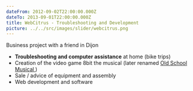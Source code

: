 ```yaml
---
dateFrom: 2012-09-02T22:00:00.000Z
dateTo: 2013-09-01T22:00:00.000Z
title: WebCitrus - Troubleshooting and Development
picture: ../../src/images/slider/webcitrus.png
---
```

Business project with a friend in Dijon

* **Troubleshooting and computer assistance** at home (bike trips)
* Creation of the video game 8bit the musical (later renamed [Old School Musical ](https://www.osmgame.com/))
* Sale / advice of equipment and assembly
* Web development and software
